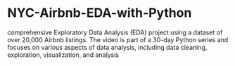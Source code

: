 # NYC-Airbnb-EDA-with-Python
comprehensive Exploratory Data Analysis (EDA) project using a dataset of over 20,000 Airbnb listings. The video is part of a 30-day Python series and focuses on various aspects of data analysis, including data cleaning, exploration, visualization, and analysis
